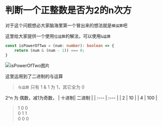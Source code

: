# 判断一个正整数是否为2的n次方

对于这个问题想必大家脑海里第一个冒出来的想法就是`模运算`吧

这里给大家提供一个使用`位运算`的解法，可以使用`&运算`

```ts
const isPowerOfTwo = (num: number): boolean => {
    return (num & (num - 1)) === 0;
}
```

![isPowerOfTwo图片](https://img1.imgtp.com/2022/07/03/4FPWvMht.png)

这里运用到了二进制的与运算
> `与运算` 只有 1 & 1 为 1，其它全为 0

2^n 为 偶数，减1为奇数，
| 十进制| 二进制 |
| :--- | :---  |
| 2    | 10    |
| 4    | 100   |

> 1 0 0 <br />
> 0 1 1 <br />
> 0 0 0